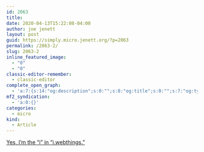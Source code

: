 ```yaml
---
id: 2063
title: 
date: 2020-04-13T15:22:08-04:00
author: joe jenett
layout: post
guid: https://simply.micro.jenett.org/?p=2063
permalink: /2063-2/
slug: 2063-2
inline_featured_image:
  - "0"
  - "0"
classic-editor-remember:
  - classic-editor
complete_open_graph:
  - 'a:7:{s:14:"og:description";s:0:"";s:8:"og:title";s:0:"";s:7:"og:type";s:0:"";s:12:"twitter:card";s:7:"summary";s:15:"twitter:creator";s:0:"";s:19:"twitter:description";s:0:"";s:8:"og:image";s:0:"";}'
mf2_syndication:
  - 'a:0:{}'
categories:
  - micro
kind:
  - Article
---
```

[Yes, I’m the “i” in “i.webthings.”](https://iwebthings.jenett.org/yes-im-the-i-in-i-webthings/ "Indeed!")